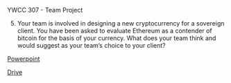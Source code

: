 YWCC 307 - Team Project

5. Your team is involved in designing a new cryptocurrency for a sovereign client. You have been asked to evaluate Ethereum as a contender of bitcoin for the basis of your currency. What does your team think and would suggest as your team’s choice to your client?

[Powerpoint](https://docs.google.com/presentation/d/1niVPVW_iFvmMDXXzxFKVvFoHozFC-FdxDuPKRPfuzmI/edit?usp=sharing)

[Drive](https://drive.google.com/drive/u/2/folders/1iXbyXqvdJBbd-ecbzrJHhb81iHCoTbsv)